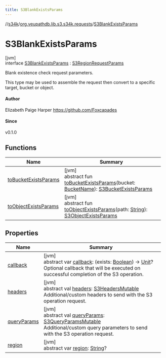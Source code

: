 ```yaml
---
title: S3BlankExistsParams
---
```

//[s34k](../../../index.html)/[org.veupathdb.lib.s3.s34k.requests](../index.html)/[S3BlankExistsParams](index.html)



# S3BlankExistsParams



[jvm]\
interface [S3BlankExistsParams](index.html) : [S3RegionRequestParams](../-s3-region-request-params/index.html)

Blank existence check request parameters.



This type may be used to assemble the request then convert to a specific target, bucket or object.



#### Author



Elizabeth Paige Harper https://github.com/Foxcapades



#### Since



v0.1.0



## Functions


| Name | Summary |
|---|---|
| [toBucketExistsParams](to-bucket-exists-params.html) | [jvm]<br>abstract fun [toBucketExistsParams](to-bucket-exists-params.html)(bucket: [BucketName](../../org.veupathdb.lib.s3.s34k.fields/-bucket-name/index.html)): [S3BucketExistsParams](../../org.veupathdb.lib.s3.s34k.requests.client/-s3-bucket-exists-params/index.html) |
| [toObjectExistsParams](to-object-exists-params.html) | [jvm]<br>abstract fun [toObjectExistsParams](to-object-exists-params.html)(path: [String](https://kotlinlang.org/api/latest/jvm/stdlib/kotlin/-string/index.html)): [S3ObjectExistsParams](../../org.veupathdb.lib.s3.s34k.requests.object/-s3-object-exists-params/index.html) |


## Properties


| Name | Summary |
|---|---|
| [callback](callback.html) | [jvm]<br>abstract var [callback](callback.html): (exists: [Boolean](https://kotlinlang.org/api/latest/jvm/stdlib/kotlin/-boolean/index.html)) -&gt; [Unit](https://kotlinlang.org/api/latest/jvm/stdlib/kotlin/-unit/index.html)?<br>Optional callback that will be executed on successful completion of the S3 operation. |
| [headers](../-s3-request-params/headers.html) | [jvm]<br>abstract val [headers](../-s3-request-params/headers.html): [S3HeadersMutable](../../org.veupathdb.lib.s3.s34k.fields.headers/-s3-headers-mutable/index.html)<br>Additional/custom headers to send with the S3 operation request. |
| [queryParams](../-s3-request-params/query-params.html) | [jvm]<br>abstract val [queryParams](../-s3-request-params/query-params.html): [S3QueryParamsMutable](../../org.veupathdb.lib.s3.s34k.fields.query_params/-s3-query-params-mutable/index.html)<br>Additional/custom query parameters to send with the S3 operation request. |
| [region](../-s3-region-request-params/region.html) | [jvm]<br>abstract var [region](../-s3-region-request-params/region.html): [String](https://kotlinlang.org/api/latest/jvm/stdlib/kotlin/-string/index.html)? |

